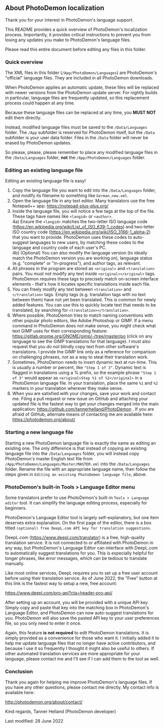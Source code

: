 ## About PhotoDemon localization

Thank you for your interest in PhotoDemon's language support.

This README provides a quick overview of PhotoDemon's localization process.  Importantly, it provides critical instructions to prevent you from losing any updates you make to PhotoDemon's language files.

Please read this entire document before editing any files in this folder.

### Quick overview

The XML files in this folder (`/App/PhotoDemon/Languages`) are PhotoDemon's "official" language files.  They are included in all PhotoDemon downloads.

When PhotoDemon applies an automatic update, these files will be replaced with newer versions from the PhotoDemon update server.  For nightly builds in particular, language files are frequently updated, so this replacement process could happen at any time.

Because these language files can be replaced at any time, you **MUST NOT** edit them directly.

Instead, modified language files must be saved to the `/Data/Languages` folder.  The `/App` subfolder is reserved for PhotoDemon itself, but the `/Data` subfolder is your user data folder.  Files in the `/Data` folder will never be erased by PhotoDemon updates.

So please, please, please remember to place any modified language files in the `/Data/Languages` folder, **not** the `/App/PhotoDemon/Languages` folder.

### Editing an existing language file

Editing an existing language file is easy!  

1) Copy the language file you want to edit into the `/Data/Languages` folder, and modify its filename to something like `German_new.xml`.
2) Open the language file in any text editor.  Many translators use the free Notepad++ app: https://notepad-plus-plus.org/
3) Inside the language file, you will notice a few tags at the top of the file.  These tags have names like `<langid>` or `<author>`.  
4a) Ensure the `<langid>` matches the two-letter ISO language code (https://en.wikipedia.org/wiki/List_of_ISO_639-1_codes) and two-letter ISO country code (https://en.wikipedia.org/wiki/ISO_3166-1_alpha-2) that you want to provide.  PhotoDemon uses these codes to auto-suggest languages to new users, by matching these codes to the language and country code of each user's PC.  
4b) (Optional)  You can also modify the language version (to ideally match the PhotoDemon version you are working on), language status (e.g. "complete" or "in-progress"), and author tags, as relevant.
5) All phrases in the program are stored as `<original>` and `<translation>` pairs.  You *must not* modify any text inside `<original></original>` tags.  PhotoDemon requires these tags to precisely match on-screen interface elements - that's how it locates specific translations inside each file.
6) You can freely modify any text between `<translation>` and `</translation>` tags.  Empty tags (e.g. translation tags with no text between them) have not yet been translated.  This is common for newly added features.  You can use this to quickly locate text that needs to be translated, by searching for `<translation></translation>`.
7) Where possible, PhotoDemon tries to match naming conventions with other popular photo editors, like Adobe Photoshop or GIMP.  If a menu command in PhotoDemon does not make sense, you might check what text GIMP uses for their corresponding feature: https://gitlab.gnome.org/GNOME/gimp/-/tree/master/po (click on any language to see the GIMP translations for that language).  I must also request that you *do not* blindly copy text from other software's translations.  I provide the GIMP link only as a reference for comparison on challenging phrases, *not* as a way to steal their translation work.
8) Sometimes, PhotoDemon needs to insert dynamic text at run-time.  This is usually a number or percent, like `"Step 1 of 3"`.  Dynamic text is flagged in translations using a % prefix, so the example phrase `"Step 1 of 3"` would appear as `<original>Step %1 of %2</original>` in a PhotoDemon language file.  In your translation, place the same `%1` and `%2` markers in your translation wherever they make sense.
9) When you are satisfied with your changes, save your work and contact me.  Filing a pull request or new issue on GitHub and attaching your updated file is the fastest way to get your changes merged into the main application: https://github.com/tannerhelland/PhotoDemon .  If you are afraid of GitHub, alternate means of contacting me are available here: https://photodemon.org/about/ 

### Starting a new language file

Starting a new PhotoDemon language file is exactly the same as editing an existing one.  The only difference is that instead of copying an existing language file into the `/Data/Languages` folder, you will instead copy PhotoDemon's master English text file from `/App/PhotoDemon/Languages/Master/MASTER.xml` into the `/Data/Languages` folder.  Rename the file with an appropriate language name, then follow the steps given in `Editing an existing PhotoDemon language file`, above.

### PhotoDemon's built-in Tools > Language Editor menu

Some translators prefer to use PhotoDemon's built-in `Tools > Language editor` tool.  It can simplify the language editing process, especially for beginners.

PhotoDemon's Language Editor tool is largely self-explanatory, but one item deserves extra explanation.  On the first page of the editor, there is a box titled `(optional) free DeepL.com API key for translation suggestions`.  

DeepL.com (https://www.deepl.com/translator) is a free, high-quality translation service.  It is not connected to or affiliated with PhotoDemon in any way, but PhotoDemon's Language Editor can interface with DeepL.com to automatically suggest translations for you.  This is especially helpful for longer phrases, like error messages, which can be tedious to translate manually.

Like most online services, DeepL requires you to set up a free user account before using their translation service.  As of June 2022, the "Free" button at this link is the fastest way to setup a new, free account:

https://www.deepl.com/pro-api?cta=header-pro-api/

After setting up an account, you will be provided with a unique API key.  Simply copy and paste that key into the matching box in PhotoDemon's Language Editor, and PhotoDemon can now auto-suggest translations for you.  PhotoDemon will also save the pasted API key to your user preferences file, so you only need to enter it once.

Again, this feature **is not required** to edit PhotoDemon translations.  It is simply provided as a convenience for those who want it.  I initially added it to help me update language files that no longer have active contributors, and because I use it so frequently I thought it might also be useful to others.  If other automated translation services are more appropriate for your language, please contact me and I'll see if I can add them to the tool as well.

### Conclusion

Thank you again for helping me improve PhotoDemon's language files.  If you have any other questions, please contact me directly.  My contact info is available here:

http://photodemon.org/about/contact/

Kind regards,
Tanner Helland
(PhotoDemon developer)

Last modified: 28 June 2022